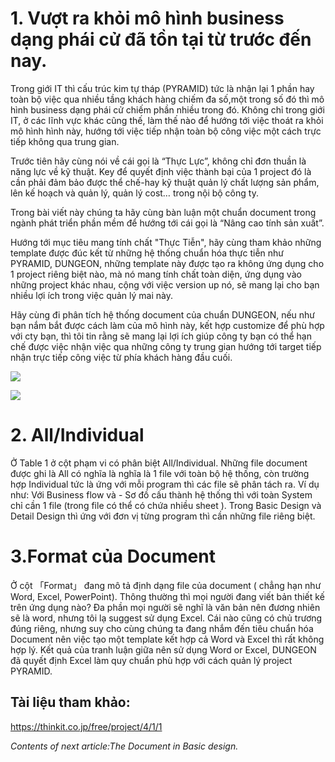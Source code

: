 # 1. Vượt ra khỏi mô hình business dạng phái cử  đã tồn tại từ trước đến nay. 
Trong giới IT thì cấu trúc kim tự tháp (PYRAMID) tức là  nhận lại 1 phần hay toàn bộ việc qua nhiều tầng khách hàng chiếm đa số,một trong số đó thì mô hình business dạng phái cử  chiếm phần nhiều trong đó.
Không chỉ trong giới  IT, ở các lĩnh vực khác cũng thế, làm thế nào để hướng tới việc thoát ra khỏi mô hình hình này, hướng tới việc tiếp nhận toàn bộ công việc một cách trực tiếp không qua trung gian. 

Trước tiên hãy cùng nói về cái gọi là “Thực Lực”, không chỉ đơn thuần là năng lực về kỹ thuật. Key để quyết định việc thành bại của 1 project đó là cần phải đảm bảo được thể chế-hay kỹ thuật quản  lý chất lượng sản phẩm, lên kế hoạch và quản lý, quản lý cost… trong nội bộ công ty. 

Trong bài viết này chúng ta hãy cùng bàn luận một chuẩn document trong ngành phát triển phần mềm để  hướng tới cái gọi là  “Nâng cao tính sản xuất”. 

Hướng tới mục tiêu mang tính chất "Thực Tiễn", hãy cùng tham khảo những template  được đúc kết từ những hệ thống chuẩn hóa thực tiễn như PYRAMID, DUNGEON,  những template này được tạo ra không ứng dụng cho 1 project riêng biệt nào, mà nó mang tính chất toàn diện, ứng dụng vào những project khác nhau, cộng với việc version up nó, sẽ mang lại cho bạn nhiều lợi ích trong việc quản lý mai này. 

Hãy cùng đi phân tích hệ thống document của chuẩn DUNGEON, nếu như bạn nắm bắt được cách làm của mô hình này, kết hợp customize để phù hợp với cty bạn, thì tôi tin rằng sẽ mang lại lợi ích giúp công ty bạn có thể hạn chế được việc nhận việc qua những công ty trung gian hướng tới target tiếp nhận trực tiếp công việc từ phía khách hàng đầu cuối. 

![](https://images.viblo.asia/cd7a195a-dbe7-4399-a370-ba4a57475a31.png)



![](https://images.viblo.asia/7a3862fd-f1ed-4673-9c94-22ce67275b82.png)

# 2. All/Individual
Ở Table 1 ở cột phạm vi có phân biệt All/Individual. Những file document được ghi là All có nghĩa là nghĩa là 1 file với toàn bộ hệ thống,  còn trường hợp  Individual tức là ứng với mỗi program thì các file sẽ phân tách ra. 
Ví dụ như: Với Business flow và - Sơ đồ cấu thành hệ thống thì với toàn System chỉ cần 1 file (trong file có thể có chứa nhiều sheet ). Trong Basic Design và Detail Design thì ứng với đơn vị từng program thì cần những file riêng biệt. 

# 3.Format của Document 
Ở cột 「Format」 đang mô tả định dạng file của document ( chẳng hạn như Word, Excel, PowerPoint).
Thông thường thì mọi người đang viết bản thiết kế trên ứng dụng nào?
Đa phần mọi người sẽ nghĩ là văn bản nên đương nhiên sẽ là word, nhưng tôi lạ suggest sử dụng Excel.
Cái nào cũng có chủ trương đúng riêng, nhưng suy cho cùng chúng ta đang nhắm đến tiêu chuẩn hóa Document nên việc tạo một template kết hợp cả Word và Excel thì rất không hợp lý. Kết quả của tranh luận giữa nên sử dụng Word or Excel, DUNGEON đã quyết định Excel làm quy chuẩn phù hợp với cách quản lý project  PYRAMID.

## Tài liệu tham khảo: 
https://thinkit.co.jp/free/project/4/1/1

*Contents of next article:The Document in  Basic design.*